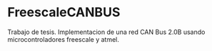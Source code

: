 # FreescaleCANBUS	
Trabajo de tesis. Implementacion de una red CAN Bus 2.0B usando microcontroladores freescale y atmel.

